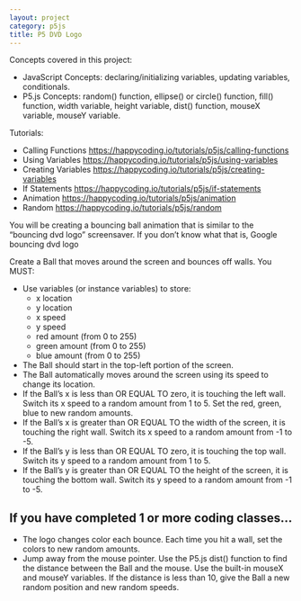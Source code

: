 ```yaml
---
layout: project
category: p5js
title: P5 DVD Logo
---
```


Concepts covered in this project:

- JavaScript Concepts: declaring/initializing variables, updating variables, conditionals.
- P5.js Concepts: random() function, ellipse() or circle() function, fill() function, width variable, height variable, dist() function, mouseX variable, mouseY variable.

Tutorials:

- Calling Functions https://happycoding.io/tutorials/p5js/calling-functions
- Using Variables https://happycoding.io/tutorials/p5js/using-variables
- Creating Variables https://happycoding.io/tutorials/p5js/creating-variables
- If Statements https://happycoding.io/tutorials/p5js/if-statements
- Animation https://happycoding.io/tutorials/p5js/animation
- Random https://happycoding.io/tutorials/p5js/random


You will be creating a bouncing ball animation that is similar to the “bouncing dvd logo” screensaver. If you don’t know what that is, Google bouncing dvd logo

Create a Ball that moves around the screen and bounces off walls. You MUST:

- Use variables (or instance variables) to store:
    - x location
    - y location
    - x speed
    - y speed
    - red amount (from 0 to 255)
    - green amount (from 0 to 255)
    - blue amount (from 0 to 255)
- The Ball should start in the top-left portion of the screen.
- The Ball automatically moves around the screen using its speed to change its location.
- If the Ball’s x is less than OR EQUAL TO zero, it is touching the left wall. Switch its x speed to a random amount from 1 to 5. Set the red, green, blue to new random amounts.
- If the Ball’s x is greater than OR EQUAL TO the width of the screen, it is touching the right wall. Switch its x speed to a random amount from -1 to -5. 
- If the Ball’s y is less than OR EQUAL TO zero, it is touching the top wall. Switch its y speed to a random amount from 1 to 5. 
- If the Ball’s y is greater than OR EQUAL TO the height of the screen, it is touching the bottom wall. Switch its y speed to a random amount from -1 to -5. 


## If you have completed 1 or more coding classes...

- The logo changes color each bounce. Each time you hit a wall, set the colors to new random amounts.
- Jump away from the mouse pointer. Use the P5.js dist() function to find the distance between the Ball and the mouse. Use the built-in mouseX and mouseY variables. If the distance is less than 10, give the Ball a new random position and new random speeds.
